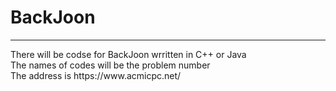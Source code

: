 <h1>BackJoon</h1><hr>
There will be codse for BackJoon wrritten in C++ or Java<br>
The names of codes will be the problem number<br>
The address is https://www.acmicpc.net/<br>
